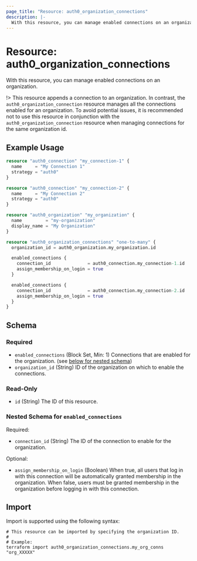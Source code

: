 ```yaml
---
page_title: "Resource: auth0_organization_connections"
description: |-
  With this resource, you can manage enabled connections on an organization.
---
```


# Resource: auth0_organization_connections

With this resource, you can manage enabled connections on an organization.

!> This resource appends a connection to an organization. In contrast, the `auth0_organization_connection` resource
manages all the connections enabled for an organization. To avoid potential issues, it is recommended not to use this
resource in conjunction with the `auth0_organization_connection` resource when managing connections for the same
organization id.

## Example Usage

```terraform
resource "auth0_connection" "my_connection-1" {
  name     = "My Connection 1"
  strategy = "auth0"
}

resource "auth0_connection" "my_connection-2" {
  name     = "My Connection 2"
  strategy = "auth0"
}

resource "auth0_organization" "my_organization" {
  name         = "my-organization"
  display_name = "My Organization"
}

resource "auth0_organization_connections" "one-to-many" {
  organization_id = auth0_organization.my_organization.id

  enabled_connections {
    connection_id              = auth0_connection.my_connection-1.id
    assign_membership_on_login = true
  }

  enabled_connections {
    connection_id              = auth0_connection.my_connection-2.id
    assign_membership_on_login = true
  }
}
```

<!-- schema generated by tfplugindocs -->
## Schema

### Required

- `enabled_connections` (Block Set, Min: 1) Connections that are enabled for the organization. (see [below for nested schema](#nestedblock--enabled_connections))
- `organization_id` (String) ID of the organization on which to enable the connections.

### Read-Only

- `id` (String) The ID of this resource.

<a id="nestedblock--enabled_connections"></a>
### Nested Schema for `enabled_connections`

Required:

- `connection_id` (String) The ID of the connection to enable for the organization.

Optional:

- `assign_membership_on_login` (Boolean) When true, all users that log in with this connection will be automatically granted membership in the organization. When false, users must be granted membership in the organization before logging in with this connection.

## Import

Import is supported using the following syntax:

```shell
# This resource can be imported by specifying the organization ID.
#
# Example:
terraform import auth0_organization_connections.my_org_conns "org_XXXXX"
```
